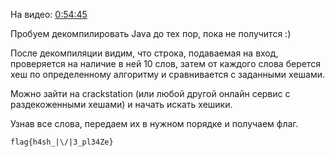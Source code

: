 ﻿На видео: [0:54:45](https://vk.com/video-114366489_456239197?t=0h54m45s)

Пробуем декомпилировать Java до тех пор, пока не получится :)

После декомпиляции видим, что строка, подаваемая на вход, проверяется на наличие в ней 10 слов, затем от каждого слова берется хеш по определенному алгоритму и сравнивается с заданными хешами.

Можно зайти на crackstation (или любой другой онлайн сервис с раздекоженными хешами) и начать искать хешики.

Узнав все слова, передаем их в нужном порядке и получаем флаг.

`flag{h4sh_|\/|3_pl34Ze}`
